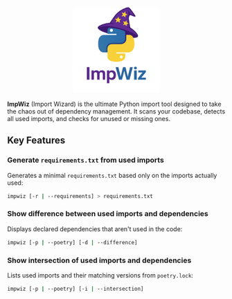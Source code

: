 <div align="center">
<img src="readme_assets/ImpWizLogo.png" alt="ImpWiz Logo" width="200"/>
</div>

**ImpWiz** (Import Wizard) is the ultimate Python import tool designed to take the chaos out of dependency management. It scans your codebase, detects all used imports, and checks for unused or missing ones.

## Key Features

### Generate `requirements.txt` from used imports

Generates a minimal `requirements.txt` based only on the imports actually used:
```bash
impwiz [-r | --requirements] > requirements.txt
```

### Show difference between used imports and dependencies
Displays declared dependencies that aren't used in the code:
```bash
impwiz [-p | --poetry] [-d | --difference]
```

### Show intersection of used imports and dependencies
Lists used imports and their matching versions from `poetry.lock`:
```bash
impwiz [-p | --poetry] [-i | --intersection]
```
